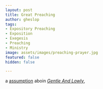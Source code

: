 ```yaml
---
layout: post
title: Great Preaching
author: gheslop
tags:
- Expository Preaching
- Exposition
- Exegesis
- Preaching
- Ministry
image: assets/images/preaching-prayer.jpg
featured: false
hidden: false

---
```

a [assumption](https://rekindle.co.za/content/doodle-the-dangerous-evangelical-assumption/ "The Dangerous Evangelical Assumption") aboin [_Gentle And Lowly_](https://rekindle.co.za/content/2022-02-24-gentle-and-lowly "Review: Gentle And Lowly"), 